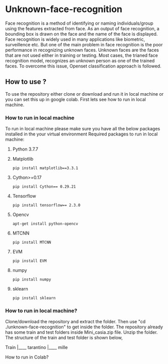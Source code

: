 # Unknown-face-recognition

Face recognition is a method of identifying or naming individuals/group using the features extracted from face. As an output of face recognition, a bounding box is drawn on the face and the name of the face is displayed. Face recognition is widely used in many applications like biometric, surveillence etc. But one of the main problem in face recognition is the poor performance in recognizing unknown faces. Unknown faces are the faces that are not used either in training or testing. Most cases, the trianed face recognition model, recognizes an unknown person as one of the trained faces. To overcome this issue, Openset classification approach is followed.

## How to use ?

To use the repository either clone or download and run it in local machine or you can set this up in google colab. First lets see how to run in local machine.

### How to run in local machine
To run in local machine please make sure you have all the below packages installed in the your virtual environment
Required packages to run in local machine:
 1) Python 3.7.7
 2) Matplotlib 
 
     ```
     pip install matplotlib==3.3.1
     ```
 3) Cython>=0.17
 
    ```
    pip install Cython== 0.29.21
    ```
 4) Tensorflow
 
    ```
    pip install tensorflow== 2.3.0
    ```
 5) Opencv
  
    ```
    apt-get install python-opencv
    ```
 6) MTCNN 
 
    ```
    pip install MTCNN
    ```
 7) EVM
   
    ```
    pip install EVM
    ```
 8) numpy
 
    ```
    pip install numpy
    ```
 9) sklearn
  
    ```
    pip install sklearn
    ```
  
### How to run in local machine?

Clone/download the repository and extract the folder. Then use "cd ./unknown-face-recognition" to get inside the folder. The repository already has some train and test folders inside Mini_casia.zip file. Unzip the folder. The structure of the train and test folder is shown below,

Train
|____ tarantino
|____ mille




How to run in Colab?


  
  
  
  
  
